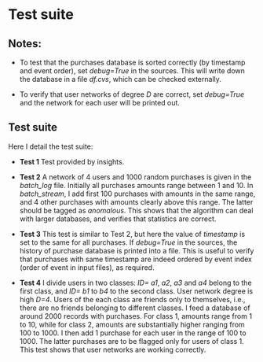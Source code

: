 # Test suite

## Notes:

* To test that the purchases database is sorted correctly (by timestamp and event order), set *debug=True* in the sources. This will write down the database in a file *df.cvs*, which can be checked externally.

* To verify that user networks of degree *D* are correct, set *debug=True* and the network for each user will be printed out.

## Test suite

Here I detail the test suite:

*  **Test 1** 
Test provided by insights.

* **Test 2**
A network of 4 users and 1000 random purchases is given in the *batch_log* file.
Initially all purchases amounts range between 1 and 10.
In *batch_stream*, I add first 100 purchases with amounts in the same range, and 4 other purchases with amounts clearly above this range. The latter should be tagged as *anomalous*.
This shows that the algorithm can deal with larger databases, and verifies that statistics are correct. 

* **Test 3**
This test is similar to Test 2, but here the value of *timestamp* is set to the same for all purchases.
If *debug=True* in the sources, the history of purchase database is printed into a file. 
This is useful to verify that purchases with same timestamp are indeed ordered by event index (order of event in input files), as required.

* **Test 4**
I divide users in two classes: *ID=* *a1*, *a2*, *a3* and *a4* belong to the first class, and *ID=* *b1* to *b4* to the second class.
User network degree is high *D=4*.
Users of the each class are friends only to themselves, i.e., there are no friends belonging to different classes.
I feed a database of around 2000 records with purchases. 
For class 1, amounts range from 1 to 10, while for class 2, amounts are substantially higher ranging from 100 to 1000.
I then add 1 purchase for each user in the range of 100 to 1000.
The latter purchases are to be flagged only for users of class 1.
This test shows that user networks are working correctly.

<!------
#  <li> <b>Test 2.</b> Test for command line arguments.
#  Input/Output file names are passed as command line arguments.
#  This tests that command line arguments work correctly.
#  <li> <b>Test 3.</b> Test for user network.
#  For a network of degree 2 (D=2), the algorithm prints out the user network.
#  Only "befriend" and "unfriend" events appear. 
#  This tests the functions for adding and removing users/friends from the network.
#  </li>
#  <li> <b>Test 4.</b> Test for history-of-purchases database.
#  A small database of purchases is constructed and printed out at the end.
#  This tests that the database is correctly built and sorted, i.e., at end entries should be ordered by timeframe and order of appearance. 
#  </li>
#  <li> <b>Test 5.</b> Test for purchase statistics.
#  A small database is constructed. 
#  At the end, for a given set of purchases, the mean and standard deviation are printed out.
#  This checks that statistics correct, i.e., it tests routines to evaluate purchase statistics.
#  </li>
#  <li> <b>Test 6.</b> Tests for performance in a larger database.
#  A database of few thousands of records is built.
#  This test can serve to check performance of the algorigthm. 
#  Execution time is output for these means.
#  </li>
#</ul>  
#</body>
#</html>
#
--!>
